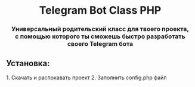 <style>
  p{
  font: 30px
  }
 </style>

<h1 align="center">
  Telegram Bot Class PHP
</h1>
<h3 align="center">
  Универсальный родительский класс для твоего проекта,<br> с помощью которого ты сможешь быстро разработать своего Telegram бота<br>
</h3>
<h2>Установка:</h2>
<p>
  1. Скачать и распокавать проект
  2. Заполнить config.php файл
</p>
